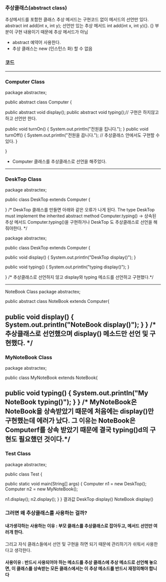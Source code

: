 ### 추상클래스(abstract class)
추상메서드를 포함한 클래스
추상 메서드는 구현코드 없이 메서드의 선언만 있다.
 abstract int add(int x, int y); 선언만 있는 추상 메서드
 int add(int x, int y){}.   {} 부분이 구현 내용이기 때문에 추상 메서드가 아님
 
* abstract 예약어 사용한다.
* 추상 클래스는 new (인스턴스 화) 할 수 없음 
 
### 코드

----------------------------------------------------------------------------------------------------------------------
### Computer  Class
package abstractex;
 
public abstract class Computer {
 
public abstract void display();
public abstract void typing();// 구현은 하지않고 하고 선언만 한다.
 
public void turnOn() {
System.out.println("전원을 킵니다.");
}
public void turnOff() {
System.out.println("전원을 끕니다."); // 추상클래스 안에서도 구현할 수 있다.
}
 
}
* Computer 클래스를 추상클래스로 선언을 해주었다. 
----------------------------------------------------------------------------------------------------------------------
 
### DeskTop  Class
package abstractex;
 
public class DeskTop extends Computer {
 
}
/* DeskTop 클래스를 만들면 아래와 같은 오류가 나게 된다.
The type DeskTop must implement the inherited abstract method Computer.typing()
-> 상속된 추상 메서드 Computer.typing()을 구현하거나 DeskTop 도 추상클래스로 선언을 해줘야한다. */
 
 
package abstractex;
 
public class DeskTop extends Computer {
 
public void display() {
System.out.println("DeskTop display()");
}
 
public void typing() {
System.out.println("typing display()");
}
 
}
/* 추상클래스로 선언하지 않고 display와 typing 메소드를 선언하고 구현했다.*/
 
----------------------------------------------------------------------------------------------------------------------
 
NoteBook  Class
package abstractex;
 
public abstract class NoteBook extends Computer{
 
public void display() {
System.out.println("NoteBook display()");
}
}
/* 추상클래스로 선언했으며 display() 메소드만 선언 및 구현했다. */
----------------------------------------------------------------------------------------------------------------------
 
### MyNoteBook  Class
package abstractex;
 
public class MyNoteBook extends NoteBook{
 
public void typing() {
System.out.println("My NoteBook typing()");
}
}
/* MyNoteBook은 NoteBook을 상속받았기 때문에 처음에는 display()만 구현했는데 에러가 났다.
 그 이유는 NoteBook은 Computerf를 상속 받았기 때문에 결국 typing()d의 구현도 필요했던 것이다.*/
---------------------------------------------------------------------------------------------------------------------- 
 
### Test  Class
package abstractex;
 
public class Test {
 
public static void main(String[] args) {
Computer n1 = new DeskTop();
Computer n2 = new MyNoteBook();
 
n1.display();
n2.display();
}
}
   결과값 
DeskTop display()
NoteBook display()
 
### 그러면 왜 추상클래스를 사용하는 걸까?
 
#### 내가생각하는 사용하는 이유 : 부모 클래스를 추상클래스로 잡아두고, 메서드 선언만 여러개 한다. 
그리고 자식 클래스들에서 선언 및 구현을 하면 되기 때문에 관리하기가 쉬워서 사용한다고 생각한다.
 
#### 사용이유 : 반드시 사용되어야 하는 메소드를 추상 클래스에 추상 메소드로 선언해 놓으면, 이 클래스를 상속받는 모든 클래스에서는 이 추상 메소드를 반드시 재정의해야 합니다
